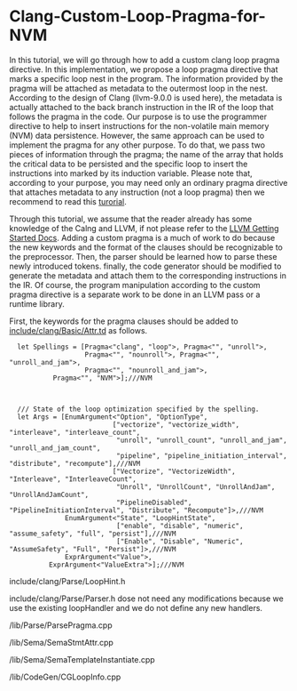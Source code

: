 # Clang-Custom-Loop-Pragma-for-NVM

In this tutorial, we will go through how to add a custom clang loop pragma directive. In this implementation, we propose a loop pragma directive that marks a specific loop nest in the program. The information provided by the pragma will be attached as metadata to the outermost loop in the nest. According to the design of Clang (llvm-9.0.0 is used here), the metadata is actually attached to the back branch instruction in the IR of the loop that follows the pragma in the code. Our purpose is to use the programmer directive to help to insert instructions for the non-volatile main memory (NVM) data persistence. However, the same approach can be used to implement the pragma for any other purpose. To do that, we pass two pieces of information through the pragma; the name of the array that holds the critical data to be persisted and the specific loop to insert the instructions into marked by its induction variable. Please note that, according to your purpose, you may need only an ordinary pragma directive that attaches metadata to any instruction (not a loop pragma) then we recommend to read this [turorial](https://git.scc.kit.edu/CES/clang-custom-pragma).

Through this tutorial, we assume that the reader already has some knowledge of the Calng and LLVM, if not please refer to the [LLVM Getting Started Docs](https://llvm.org/docs/GettingStarted.html). Adding a custom pragma is a much of work to do because the new keywords and the format of the clauses should be recognizable to the preprocessor. Then, the parser should be learned how to parse these newly introduced tokens. finally, the code generator should be modified to generate the metadata and attach them to the corresponding instructions in the IR. Of course, the program manipulation according to the custom pragma directive is a separate work to be done in an LLVM pass or a runtime library.

First, the keywords for the pragma clauses should be added to [include/clang/Basic/Attr.td](https://github.com/Reem-Elkhouly/clang-custom-loop-pragma-NVM/blob/a33747a2bb765be76190d0222865d71b9a1878ef/include/clang/Basic/Attr.td#L2954-L2972) as follows.



```
  let Spellings = [Pragma<"clang", "loop">, Pragma<"", "unroll">,
                   Pragma<"", "nounroll">, Pragma<"", "unroll_and_jam">,
                   Pragma<"", "nounroll_and_jam">,
		   Pragma<"", "NVM">];///NVM
				      


  /// State of the loop optimization specified by the spelling.
  let Args = [EnumArgument<"Option", "OptionType",
                          ["vectorize", "vectorize_width", "interleave", "interleave_count",
                           "unroll", "unroll_count", "unroll_and_jam", "unroll_and_jam_count",
                           "pipeline", "pipeline_initiation_interval", "distribute", "recompute"],///NVM
                          ["Vectorize", "VectorizeWidth", "Interleave", "InterleaveCount",
                           "Unroll", "UnrollCount", "UnrollAndJam", "UnrollAndJamCount",
                           "PipelineDisabled", "PipelineInitiationInterval", "Distribute", "Recompute"]>,///NVM
              EnumArgument<"State", "LoopHintState",
                           ["enable", "disable", "numeric", "assume_safety", "full", "persist"],///NVM
                           ["Enable", "Disable", "Numeric", "AssumeSafety", "Full", "Persist"]>,///NVM
              ExprArgument<"Value">,
	      ExprArgument<"ValueExtra">];///NVM
```

include/clang/Parse/LoopHint.h

include/clang/Parse/Parser.h dose not need any modifications because we use the existing loopHandler and we do not define any new handlers.


/lib/Parse/ParsePragma.cpp


/lib/Sema/SemaStmtAttr.cpp

/lib/Sema/SemaTemplateInstantiate.cpp

/lib/CodeGen/CGLoopInfo.cpp
